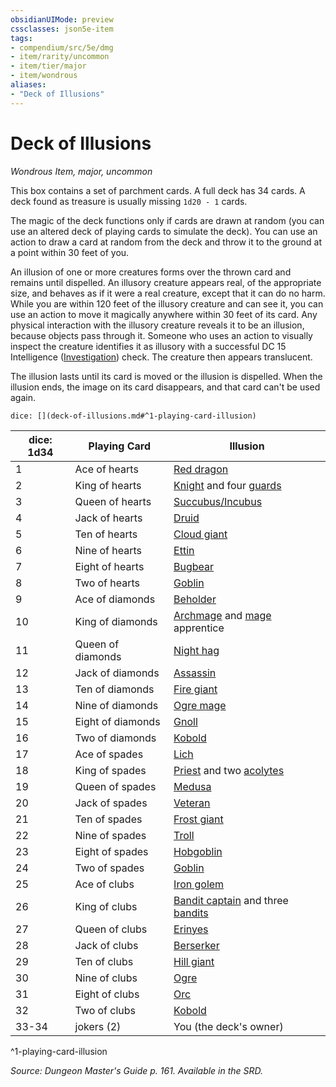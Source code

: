 ```yaml
---
obsidianUIMode: preview
cssclasses: json5e-item
tags:
- compendium/src/5e/dmg
- item/rarity/uncommon
- item/tier/major
- item/wondrous
aliases: 
- "Deck of Illusions"
---
```

# Deck of Illusions
*Wondrous Item, major, uncommon*  


This box contains a set of parchment cards. A full deck has 34 cards. A deck found as treasure is usually missing `1d20 - 1` cards.

The magic of the deck functions only if cards are drawn at random (you can use an altered deck of playing cards to simulate the deck). You can use an action to draw a card at random from the deck and throw it to the ground at a point within 30 feet of you.

An illusion of one or more creatures forms over the thrown card and remains until dispelled. An illusory creature appears real, of the appropriate size, and behaves as if it were a real creature, except that it can do no harm. While you are within 120 feet of the illusory creature and can see it, you can use an action to move it magically anywhere within 30 feet of its card. Any physical interaction with the illusory creature reveals it to be an illusion, because objects pass through it. Someone who uses an action to visually inspect the creature identifies it as illusory with a successful DC 15 Intelligence ([Investigation](/Systems/5e/rules/skills.md#Investigation)) check. The creature then appears translucent.

The illusion lasts until its card is moved or the illusion is dispelled. When the illusion ends, the image on its card disappears, and that card can't be used again.

`dice: [](deck-of-illusions.md#^1-playing-card-illusion)`

| dice: 1d34 | Playing Card | Illusion |
|------------|--------------|----------|
| 1 | Ace of hearts | [Red dragon](/Systems/5e/bestiary/dragon/adult-red-dragon.md) |
| 2 | King of hearts | [Knight](/Systems/5e/bestiary/humanoid/knight.md) and four [guards](/Systems/5e/bestiary/humanoid/guard.md) |
| 3 | Queen of hearts | [Succubus/Incubus](/Systems/5e/bestiary/fiend/succubus.md) |
| 4 | Jack of hearts | [Druid](/Systems/5e/bestiary/humanoid/druid.md) |
| 5 | Ten of hearts | [Cloud giant](/Systems/5e/bestiary/giant/cloud-giant.md) |
| 6 | Nine of hearts | [Ettin](/Systems/5e/bestiary/giant/ettin.md) |
| 7 | Eight of hearts | [Bugbear](/Systems/5e/bestiary/humanoid/bugbear.md) |
| 8 | Two of hearts | [Goblin](/Systems/5e/bestiary/humanoid/goblin.md) |
| 9 | Ace of diamonds | [Beholder](/Systems/5e/bestiary/aberration/beholder.md) |
| 10 | King of diamonds | [Archmage](/Systems/5e/bestiary/humanoid/archmage.md) and [mage](/Systems/5e/bestiary/humanoid/mage.md) apprentice |
| 11 | Queen of diamonds | [Night hag](/Systems/5e/bestiary/fiend/night-hag.md) |
| 12 | Jack of diamonds | [Assassin](/Systems/5e/bestiary/humanoid/assassin.md) |
| 13 | Ten of diamonds | [Fire giant](/Systems/5e/bestiary/giant/fire-giant.md) |
| 14 | Nine of diamonds | [Ogre mage](/Systems/5e/bestiary/giant/oni.md) |
| 15 | Eight of diamonds | [Gnoll](/Systems/5e/bestiary/humanoid/gnoll.md) |
| 16 | Two of diamonds | [Kobold](/Systems/5e/bestiary/humanoid/kobold.md) |
| 17 | Ace of spades | [Lich](/Systems/5e/bestiary/undead/lich.md) |
| 18 | King of spades | [Priest](/Systems/5e/bestiary/humanoid/priest.md) and two [acolytes](/Systems/5e/bestiary/humanoid/acolyte.md) |
| 19 | Queen of spades | [Medusa](/Systems/5e/bestiary/monstrosity/medusa.md) |
| 20 | Jack of spades | [Veteran](/Systems/5e/bestiary/humanoid/veteran.md) |
| 21 | Ten of spades | [Frost giant](/Systems/5e/bestiary/giant/frost-giant.md) |
| 22 | Nine of spades | [Troll](/Systems/5e/bestiary/giant/troll.md) |
| 23 | Eight of spades | [Hobgoblin](/Systems/5e/bestiary/humanoid/hobgoblin.md) |
| 24 | Two of spades | [Goblin](/Systems/5e/bestiary/humanoid/goblin.md) |
| 25 | Ace of clubs | [Iron golem](/Systems/5e/bestiary/construct/iron-golem.md) |
| 26 | King of clubs | [Bandit captain](/Systems/5e/bestiary/humanoid/bandit-captain.md) and three [bandits](/Systems/5e/bestiary/humanoid/bandit.md) |
| 27 | Queen of clubs | [Erinyes](/Systems/5e/bestiary/fiend/erinyes.md) |
| 28 | Jack of clubs | [Berserker](/Systems/5e/bestiary/humanoid/berserker.md) |
| 29 | Ten of clubs | [Hill giant](/Systems/5e/bestiary/giant/hill-giant.md) |
| 30 | Nine of clubs | [Ogre](/Systems/5e/bestiary/giant/ogre.md) |
| 31 | Eight of clubs | [Orc](/Systems/5e/bestiary/humanoid/orc.md) |
| 32 | Two of clubs | [Kobold](/Systems/5e/bestiary/humanoid/kobold.md) |
| 33-34 | jokers (2) | You (the deck's owner) |
^1-playing-card-illusion

*Source: Dungeon Master's Guide p. 161. Available in the SRD.*